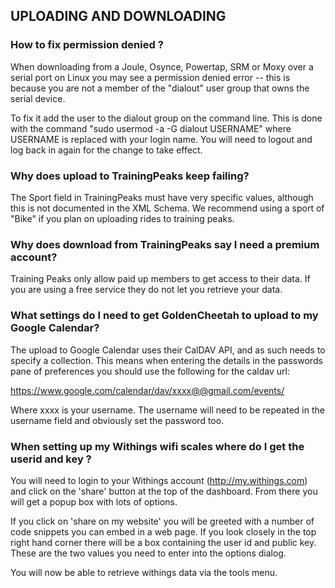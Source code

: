 ## UPLOADING AND DOWNLOADING


### How to fix permission denied ?

When downloading from a Joule, Osynce, Powertap, SRM or Moxy over a serial port on Linux you may see a permission denied error -- this is because you are not a member of the "dialout" user group that owns the serial device.

To fix it add the user to the dialout group on the command line. This is done with the command "sudo usermod -a -G dialout USERNAME" where USERNAME is replaced with your login name. You will need to logout and log back in again for the change to take effect.

### Why does upload to TrainingPeaks keep failing?

The Sport field in TrainingPeaks must have very specific values, although this is not
documented in the XML Schema. We recommend using a sport of "Bike" if you plan on
uploading rides to training peaks.



### Why does download from TrainingPeaks say I need a premium account?

Training Peaks only allow paid up members to get access to their data. If you are
using a free service they do not let you retrieve your data.



### What settings do I need to get GoldenCheetah to upload to my Google Calendar?

The upload to Google Calendar uses their CalDAV API, and as such needs to specify a
collection. This means when entering the details in the passwords pane of preferences
you should use the following for the caldav url:

<https://www.google.com/calendar/dav/xxxx@@gmail.com/events/>

Where xxxx is your username. The username will need to be repeated in the username
field and obviously set the password too.


### When setting up my Withings wifi scales where do I get the userid and key ?

You will need to login to your Withings account (<http://my.withings.com>) and
click on the 'share' button at the top of the dashboard. From there you will get a
popup box with lots of options.

If you click on 'share on my website' you will be greeted with a number of code
snippets you can embed in a web page. If you look closely in the top right hand
corner there will be a box containing the user id and public key. These are the
two values you need to enter into the options dialog.

You will now be able to retrieve withings data via the tools menu.
